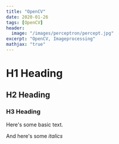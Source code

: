 ```yaml
---
title: "OpenCV"
date: 2020-01-26
tags: [OpenCV]
header:
  image: "/images/perceptron/percept.jpg"
excerpt: "OpenCV, Imageprocessing"
mathjax: "true"
---
```


# H1 Heading

## H2 Heading

### H3 Heading

Here's some basic text.

And here's some *italics*
